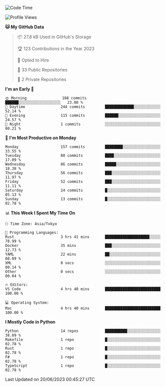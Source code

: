 <!--START_SECTION:waka-->
![Code Time](http://img.shields.io/badge/Code%20Time-685%20hrs%2051%20mins-blue)

![Profile Views](http://img.shields.io/badge/Profile%20Views-1-blue)

**🐱 My GitHub Data** 

> 📦 27.8 kB Used in GitHub's Storage 
 > 
> 🏆 123 Contributions in the Year 2023
 > 
> 💼 Opted to Hire
 > 
> 📜 33 Public Repositories 
 > 
> 🔑 2 Private Repositories 
 > 
**I'm an Early 🐤** 

```text
🌞 Morning                108 commits         ██████░░░░░░░░░░░░░░░░░░░   23.08 % 
🌆 Daytime                244 commits         █████████████░░░░░░░░░░░░   52.14 % 
🌃 Evening                115 commits         ██████░░░░░░░░░░░░░░░░░░░   24.57 % 
🌙 Night                  1 commits           ░░░░░░░░░░░░░░░░░░░░░░░░░   00.21 % 
```
📅 **I'm Most Productive on Monday** 

```text
Monday                   157 commits         ████████░░░░░░░░░░░░░░░░░   33.55 % 
Tuesday                  80 commits          ████░░░░░░░░░░░░░░░░░░░░░   17.09 % 
Wednesday                86 commits          █████░░░░░░░░░░░░░░░░░░░░   18.38 % 
Thursday                 56 commits          ███░░░░░░░░░░░░░░░░░░░░░░   11.97 % 
Friday                   52 commits          ███░░░░░░░░░░░░░░░░░░░░░░   11.11 % 
Saturday                 24 commits          █░░░░░░░░░░░░░░░░░░░░░░░░   05.13 % 
Sunday                   13 commits          █░░░░░░░░░░░░░░░░░░░░░░░░   02.78 % 
```


📊 **This Week I Spent My Time On** 

```text
🕑︎ Time Zone: Asia/Tokyo

💬 Programming Languages: 
Rust                     3 hrs 41 mins       ████████████████████░░░░░   78.99 % 
Docker                   35 mins             ███░░░░░░░░░░░░░░░░░░░░░░   12.73 % 
YAML                     22 mins             ██░░░░░░░░░░░░░░░░░░░░░░░   08.09 % 
XML                      0 secs              ░░░░░░░░░░░░░░░░░░░░░░░░░   00.14 % 
Other                    0 secs              ░░░░░░░░░░░░░░░░░░░░░░░░░   00.04 % 

🔥 Editors: 
VS Code                  4 hrs 40 mins       █████████████████████████   100.00 % 

💻 Operating System: 
Mac                      4 hrs 40 mins       █████████████████████████   100.00 % 
```

**I Mostly Code in Python** 

```text
Python                   14 repos            ██████████░░░░░░░░░░░░░░░   38.89 % 
Makefile                 1 repo              █░░░░░░░░░░░░░░░░░░░░░░░░   02.78 % 
Rust                     1 repo              █░░░░░░░░░░░░░░░░░░░░░░░░   02.78 % 
F#                       1 repo              █░░░░░░░░░░░░░░░░░░░░░░░░   02.78 % 
TypeScript               1 repo              █░░░░░░░░░░░░░░░░░░░░░░░░   02.78 % 
```




 Last Updated on 20/06/2023 00:45:27 UTC
<!--END_SECTION:waka-->
